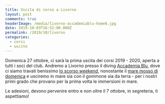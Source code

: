 ```yaml
---
title: Uscita di corso a Livorno
layout: post
comments: true
headerImage: /media/livorno-accademiablu-home0.jpg
date: 2019-10-03T16:52:00.000Z
permalink: /2019/10/livorno
categories:
  - corsi
  - uscite
---
```


Domenica 27 ottobre, ci sarà la prima uscita dei corsi 2019 - 2020, aperta a tutti i soci del club. Andremo a Livorno presso il diving [Accademia Blu](http://www.accademiablu.net/), dove ci siamo travati benissimo [lo scorso weekend](https://www.instagram.com/p/B29kjoFoeyB/), nonostante il [mare mosso di domenica](https://www.instagram.com/p/B3AI_qPoTt5/) e usciremo in mare sia con il gommone sia da terra - per i nostri primi grado che provano per la prima volta le immersioni in mare.

Le adesioni, devono pervenire entro e non oltre il 7 ottobre, in segreteria, ti aspettiamo!
